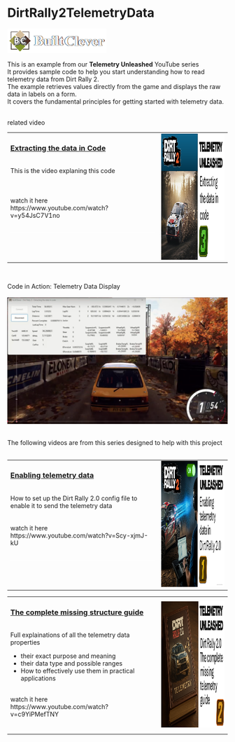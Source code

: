 # DirtRally2TelemetryData  
[![BuiltClever logo](https://raw.githubusercontent.com/BuiltClever/SharedReadMeImages/main/images/BuiltCleverLogo3.png)](https://www.youtube.com/@builtClever) 

This is an example from our **Telemetry Unleashed** YouTube series  
It provides sample code to help you start understanding how to read telemetry data from Dirt Rally 2.  
The example retrieves values directly from the game and displays the raw data in labels on a form. <br>
It covers the fundamental principles for getting started with telemetry data.  <br><br>

related video
<table>
  <tr>
    <td style="vertical-align: top;">
      <h3><ins>Extracting the data in Code</ins></h3>
      <br>
      This is the video explaning this code
      <br><br><br><br>
      watch it here<br>
      https://www.youtube.com/watch?v=y54JsC7V1no
      <br><br>
      <img src="https://raw.githubusercontent.com/BuiltClever/SharedReadMeImages/main/images/blank1x1.png" width="600" height="1">
    </td>
    <td>
      <img src="https://raw.githubusercontent.com/BuiltClever/SharedReadMeImages/main/images/Extracting the data in Code.webp" alt="video3" width="512" height="288">
    </td>
  </tr>
</table>

<br>

Code in Action: Telemetry Data Display<br><br>
![Screenshot](https://raw.githubusercontent.com/BuiltClever/SharedReadMeImages/main/images/ExtractingTheDataInCode_ScreenShot.webp)

<br>
The following videos are from this series designed to help with this project
<br><br>
<table>
  <tr>
    <td style="vertical-align: top;">
      <h3><ins>Enabling telemetry data</ins></h3>
      <br>
      How to set up the Dirt Rally 2.0 config file to enable it to send the telemetry data
      <br><br><br>
      watch it here<br>
      https://www.youtube.com/watch?v=Scy-xjmJ-kU
      <br><br>
      <img src="https://raw.githubusercontent.com/BuiltClever/SharedReadMeImages/main/images/blank1x1.png" width="600" height="1">
    </td>
    <td>
      <img src="https://raw.githubusercontent.com/BuiltClever/SharedReadMeImages/main/images/EnablingTelemetryData.webp" alt="video1" width="512" height="288"> 
    </td>
  </tr>
</table>

<table>
  <tr>
    <td style="vertical-align: top;">
      <h3><ins>The complete missing structure guide</ins></h3>
      <br>
      Full explainations of all the telemetry data properties<br>
      <ul>
        <li>their exact purpose and meaning</li>
        <li>their data type and possible ranges</li>
        <li>How to effectively use them in practical applications</li>
      </ul>
      <br>
      watch it here<br>
      https://www.youtube.com/watch?v=c9YiPMefTNY
      <br><br>
      <img src="https://raw.githubusercontent.com/BuiltClever/SharedReadMeImages/main/images/blank1x1.png" width="600" height="1">
    </td>
    <td>
      <img src="https://raw.githubusercontent.com/BuiltClever/SharedReadMeImages/main/images/TheCompleteMissingStructureGuide.webp" alt="video1" width="512" height="288"> 
    </td>
  </tr>
</table>

